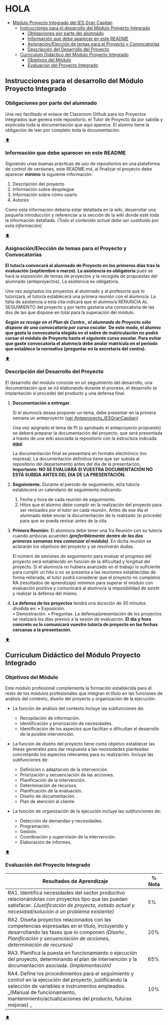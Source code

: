 # HOLA


- [Módulo Proyecto Integrado del IES Gran Capitán](#módulo-proyecto-integrado-del-ies-gran-capitán)
  - [Instrucciones para el desarrollo del Módulo Proyecto Integrado](#instrucciones-para-el-desarrollo-del-módulo-proyecto-integrado)
    - [Obligaciones por parte del alumnado](#obligaciones-por-parte-del-alumnado)
    - [Información que debe aparecer en este README](#información-que-debe-aparecer-en-este-readme)
    - [Asignación/Elección de temas para el Proyecto y Convocatorias](#asignaciónelección-de-temas-para-el-proyecto-y-convocatorias)
    - [Descripción del Desarrollo del Proyecto](#descripción-del-desarrollo-del-proyecto)
  - [Curriculum  Didáctico del Módulo Proyecto Integrado](#curriculum--didáctico-del-módulo-proyecto-integrado)
    - [Objetivos del Módulo](#objetivos-del-módulo)
    - [Evaluación del Proyecto Integrado](#evaluación-del-proyecto-integrado)

## Instrucciones para el desarrollo del Módulo Proyecto Integrado

### Obligaciones por parte del alumnado
Una vez facilitado el enlace de Classroom Github para los Proyectos Integrados que genera este repositorio, el Tutor de Proyecto da por sabida y explicada toda la documentación que aquí aparece. El alumno tiene la obligación de leer por completo toda la documentación.

[:arrow_up:](#módulo-proyecto-integrado-del-ies-gran-capitán)

### Información que debe aparecer en este README
Siguiendo unas buenas prácticas de uso de repositorios en una plataforma de control de versiones, este README.md, al finalizar el proyecto debe aparecer **mínimo** la siguiente información:

1. Descripción del proyecto
2. Información sobre despliegue
3. Información sobre cómo usarlo
4. Autores

Como esta información debería estar detallada en la wiki, desarrollar una pequeña introducción y referenciar a la sección de la wiki donde esté toda la información detallada. _(Todo el contenido actual debe ser sustituido por esta información)_

[:arrow_up:](#módulo-proyecto-integrado-del-ies-gran-capitán)

### Asignación/Elección de temas para el Proyecto y Convocatorias
__El tutor/a convocará al alumnado de Proyecto en los primeros días tras la evaluación (septiembre o marzo). La asistencia es obligatoria__ pues se hará la exposición  de temas de proyectos y la recogida de propuestas del alumnado (anteproyectos). La asistencia es obligatoria.

Una vez asignados los proyectos al alumnado y al profesor/a que lo tutorizará, el tutor/a establecerá una primera reunión con el alumno/a. La falta de asistencia a esta cita indicará que el alumno/a RENUNCIA AL SEGUIMIENTO del proyecto y por tanto gastaría una convocatoria de las dos de las que dispone en total  para la superación del módulo.

_**Según se recoge en el Plan de Centro , el alumnado de Proyecto sólo dispone de una convocatoria por curso escolar**_. **De este modo, el alumno que gasta la convocatoria elegida en el sobre de matriculación no podrá cursar el módulo de Proyecto hasta el siguiente curso escolar.  Para evitar que gaste convocatoria el alumno/a debe anular matrícula en el periodo que establece la normativa (preguntar en la secretaría del centro).**

[:arrow_up:](#módulo-proyecto-integrado-del-ies-gran-capitán)
### Descripción del Desarrollo del Proyecto
El desarrollo del módulo consiste en un seguimiento del desarrollo, una documentación que se irá elaborando durante el proceso, el desarrollo (e implantación si procede)  del producto  y una defensa final.

1. **Documentación a entregar.**

    Si el alumno/a desea proponer un tema, debe presentar en la primera semana un anteproyecto ([ver Anteproyecto_IESGranCapitan](Anteproyecto_IESGranCapitan.odt))

    Una vez asignado el tema de PI (o aprobado el anteproyecto propuesto) se deberá preparar la documentación del proyecto, que será presentada a través de una wiki asociada la repositorio con la estructura indicada _**[aquí](https://github.com/iesgrancapitan-proyectos/Plantilla_Documentacion_Wiki_PI/wiki)**_ 

    La documentación final se presentará en formato electrónico (no impresa). La documentación definitiva tiene que ser subida al repositorio del departamento antes del dia de la presentación.
**Importante: NO SE EVALUARÁ SI VUESTRA DOCUMENTACIÓN NO ESTÁ SUBIDA ANTES DEL DIA DE LA PRESENTACIÓN.**

2. **Seguimiento.** Durante el período de seguimiento, el/la tutor/a establecerá un calendario de seguimiento indicando:
   1. Fecha y hora de cada reunión de seguimiento.
   2. Hitos que el alumno debe cumplir en la realización del proyecto para ser revisados por el tutor en cada reunión. Antes de ese dia el alumnado debe enviar la documentación de lo realizado (si procede) para que se pueda revisar antes de la cita.

3. **Primera Reunión:** El alumno/a debe tener una 1ra Reunión con su tutor/a  cuando ambo/as acuerden _**(preferiblemente dentro de las dos primeras semanas tras comenzar el módulo)**_. En dicha reunión se aclararán los objetivos del proyecto y se resolverán dudas. 

    El número de sesiones de seguimiento para evaluar el progreso del proyecto será establecido en función de la dificultad y longitud del proyecto. Si el alumno/a  no hubiera avanzado en el trabajo lo suficiente para cumplir un hito o no se presenta a las reuniones establecidas de forma reiterada, el tutor podrá considerar que el proyecto no cumplelos RA (resultados de aprendizaje)  mínimos para superar el módulo con evaluación positiva y comunicará al alumno/a la imposibilidad de asistir y realizar la defensa del mismo.
 
4. **La defensa de los proyectos** tendrá una duración de 30 minutos dividida en:
    • Exposición. 	
    • Demostración.
    • Preguntas. 
La defensa/presentación de los proyectos se realizará los días previos a la sesión de evaluación. **El día y hora concreto os lo comunicará vuestro tutor/a de proyecto en las fechas cercanas a la presentación.**

[:arrow_up:](#módulo-proyecto-integrado-del-ies-gran-capitán)

## Curriculum  Didáctico del Módulo Proyecto Integrado
### Objetivos del Módulo

Este módulo profesional complementa la formación establecida para el resto de los módulos profesionales que integran el título en las funciones de análisis del contexto, diseño del proyecto y organización de la ejecución.
- La función de análisis del contexto 	incluye las subfunciones de: 	
  - Recopilación de información. 
  - Identificación y priorización de necesidades.
  - Identificación de los aspectos que facilitan o dificultan el desarrollo de la posible intervención.

- La función de diseño del proyecto 	tiene como objetivo establecer las líneas generales para dar respuesta a las necesidades planteadas concretando los aspectos relevantes para su realización. Incluye las subfunciones de: 
  - Definición o adaptación de la intervención.
  - Priorización y secuenciación de las acciones.
  - Planificación de la intervención.
  - Determinación de recursos.
  - Planificación de la evaluación.
  - Diseño de documentación.
  - Plan de atención al cliente.

- La función de organización de la ejecución incluye las subfunciones de: 
  - Detección de demandas y necesidades.
  - Programación.
  - Gestión.
  - Coordinación y supervisión de la intervención.
  - Elaboración de informes.

[:arrow_up:](#módulo-proyecto-integrado-del-ies-gran-capitán)
### Evaluación del Proyecto Integrado

| Resultados de Aprendizaje | % Nota |
| -- | -- | 
| RA1. Identifica necesidades del sector productivo relacionándolas con proyectos tipo que las puedan satisfacer. _(Justificación de proyecto, estado actual y necesidad/solución a un problema existente)_ | 5% |
| RA2. Diseña proyectos relacionados con las competencias expresadas en el título, incluyendo y desarrollando las fases que lo componen _(Diseño , Planificación y secuenciación de acciones, determinación de recursos)_ | 20% |
| RA3. Planifica la puesta en funcionamiento o ejecución del proyecto, determinando el plan de intervención y la documentación asociada. _(Implementación)_ | 65% |
| RA4. Define los procedimientos para el seguimiento y control en la ejecución del proyecto, justificando la selección de variables e instrumentos empleados. _(Manual de funcionamiento,  mantenimiento/actualizaciones  del producto,  futuras mejoras) _ | 10% |

[:arrow_up:](#módulo-proyecto-integrado-del-ies-gran-capitán)
